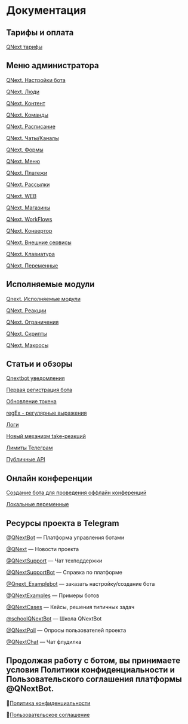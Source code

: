 # Документация


## Тарифы и оплата

[QNext тарифы](/docs-test/root/price)


## Меню администратора

[QNext. Настройки бота](/docs-test/admin/setting)

[QNext. Люди](/docs-test/admin/people)

[QNext. Контент](/docs-test/admin/content)

[QNext. Команды](/docs-test/admin/command)

[QNext. Расписание](/docs-test/admin/schedule)

[QNext. Чаты/Каналы](/docs-test/admin/chats-and-channels)

[QNext. Формы](/docs-test/admin/forms)

[QNext. Меню](/docs-test/admin/menu)

[QNext. Платежи](/docs-test/admin/pay)

[QNext. Рассылки](/docs-test/admin/newsletters)

[QNext. WEB](/docs-test/admin/web)

[QNext. Магазины](/docs-test/admin/stores) 

[QNext. WorkFlows](/docs-test/admin/workflow) 

[QNext. Конвертор](/docs-test/admin/converter) 

[QNext. Внешние сервисы](/docs-test/admin/external-services)

[QNext. Клавиатура](/docs-test/admin/keyboard)

[QNext. Переменные](/docs-test/admin/variables)


## Исполняемые модули

[Qnext. Исполняемые модули](/docs-test/ext)

[QNext. Реакции](/docs-test/admin/other/reactions)

[QNext. Ограничения](/docs-test/ext/restrictions)

[QNext. Скрипты](/docs-test/ext/script)

[QNext. Макросы](/docs-test/ext/macros)


## Статьи и обзоры

[Qnextbot уведомления](/docs-test/article/notifications)

[Первая регистрация бота](/docs-test/root/new-token)

[Обновление токена](/docs-test/root/reset-token)

[regEx - регулярные выражения](/docs-test/admin/regexp)

[Логи](/docs-test/admin/other/reactions/log)

[Новый механизм take-реакций](/docs-test/admin/other/reactions/new-mechanics)

[Лимиты Телеграм](https://limits.tginfo.me/ru-RU/)

[Публичные API](/docs-test/admin/public-api)


## Онлайн конференции

[Создание бота для проведения оффлайн конференций](https://www.youtube.com/watch?v=DnGL2II51Xg)

[Локальные переменные](https://www.youtube.com/watch?v=3ify7Ci8D_I)


## Ресурсы проекта в Telegram

[@QNextBot](https://t.me/QNextBot) — Платформа управления ботами

[@QNext](http://t.me/QNext) — Новости проекта

[@QNextSupport](http://t.me/Qnextsupport) — Чат техподдержки

[@QNextSupportBot](https://t.me/QNextSupportBot) — Cправка по платформе

[@Qnext_Examplebot](https://t.me/Qnext_Examplebot?start=zakaz) — заказать настройку/создание бота

[@QNextExamples](https://t.me/QNextExamples) — Примеры ботов

[@QNextCases](https://t.me/QNextCases) — Кейсы, решения типичных задач

[@schoolQNextBot](http://t.me/schoolQNextBot) — Школа QNextBot

[@QNextPoll](https://t.me/QNextPoll) — Опросы пользователей проекта

[@QNextChat](https://t.me/QNextChat) — Чат флудилка


## Продолжая работу с ботом, вы принимаете условия Политики конфиденциальности и Пользовательского соглашения платформы @QNextBot.

🔸[Политика конфиденциальности](/docs-test/agreements/privacy)

🔸[Пользовательское соглашение](/docs-test/agreements/terms) 
